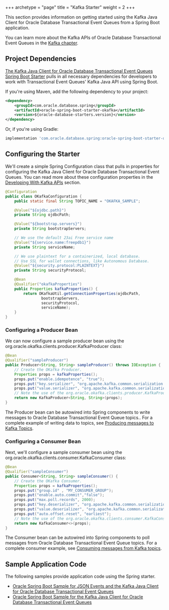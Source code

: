 +++
archetype = "page"
title = "Kafka Starter"
weight = 2
+++

This section provides information on getting started using the Kafka Java Client for Oracle Database Transactional Event Queues from a Spring Boot application.

You can learn more about the Kafka APIs of Oracle Database Transactional Event Queues in the [Kafka chapter](../kafka/_index.md).

## Project Dependencies

[The Kafka Java Client for Oracle Database Transactional Event Queues Spring Boot Starter](https://central.sonatype.com/artifact/com.oracle.database.spring/oracle-spring-boot-starter-okafka) pulls in all necessary dependencies for developers to work with Transactional Event Queues' Kafka Java API using Spring Boot.

If you're using Maven, add the following dependency to your project:

```xml
<dependency>
    <groupId>com.oracle.database.spring</groupId>
    <artifactId>oracle-spring-boot-starter-okafka</artifactId>
    <version>${oracle-database-starters.version}</version>
</dependency>
```

Or, if you're using Gradle:

```groovy
implementation 'com.oracle.database.spring:oracle-spring-boot-starter-okafka:${oracleDatabaseStartersVersion}'
```

## Configuring the Starter

We'll create a simple Spring Configuration class that pulls in properties for configuring the Kafka Java Client for Oracle Database Transactional Event Queues. You can read more about these configuration properties in the [Developing With Kafka APIs](../kafka/developing-with-kafka.md) section.

```java
@Configuration
public class OKafkaConfiguration {
    public static final String TOPIC_NAME = "OKAFKA_SAMPLE";

    @Value("${ojdbc.path}")
    private String ojdbcPath;

    @Value("${bootstrap.servers}")
    private String bootstrapServers;

    // We use the default 23ai Free service name
    @Value("${service.name:freepdb1}")
    private String serviceName;

    // We use plaintext for a containerized, local database.
    // Use SSL for wallet connections, like Autonomous Database.
    @Value("${security.protocol:PLAINTEXT}")
    private String securityProtocol;

    @Bean
    @Qualifier("okafkaProperties")
    public Properties kafkaProperties() {
        return OKafkaUtil.getConnectionProperties(ojdbcPath,
                bootstrapServers,
                securityProtocol,
                serviceName);
    }
}
```

### Configuring a Producer Bean

We can now configure a sample producer bean using the org.oracle.okafka.clients.producer.KafkaProducer class:

```java
@Bean
@Qualifier("sampleProducer")
public Producer<String, String> sampleProducer() throws IOException {
    // Create the OKafka Producer.
    Properties props = kafkaProperties();
    props.put("enable.idempotence", "true");
    props.put("key.serializer", "org.apache.kafka.common.serialization.StringSerializer");
    props.put("value.serializer", "org.apache.kafka.common.serialization.StringSerializer");
    // Note the use of the org.oracle.okafka.clients.producer.KafkaProducer class, for Oracle TxEventQ.
    return new KafkaProducer<String, String>(props);
}
```

The Producer bean can be autowired into Spring components to write messages to Oracle Database Transactional Event Queue topics.. For a complete example of writing data to topics, see [Producing messages to Kafka Topics](../kafka/developing-with-kafka.md#producing-messages).

### Configuring a Consumer Bean

Next, we'll configure a sample consumer bean using the org.oracle.okafka.clients.consumer.KafkaConsumer class:

```java
@Bean
@Qualifier("sampleConsumer")
public Consumer<String, String> sampleConsumer() {
    // Create the OKafka Consumer.
    Properties props = kafkaProperties();
    props.put("group.id" , "MY_CONSUMER_GROUP");
    props.put("enable.auto.commit","false");
    props.put("max.poll.records", 2000);
    props.put("key.deserializer", "org.apache.kafka.common.serialization.StringDeserializer");
    props.put("value.deserializer", "org.apache.kafka.common.serialization.StringDeserializer");
    props.put("auto.offset.reset", "earliest");
    // Note the use of the org.oracle.okafka.clients.consumer.KafkaConsumer class, for Oracle TxEventQ.
    return new KafkaConsumer<>(props);
}
```

The Consumer bean can be autowired into Spring components to poll messages from Oracle Database Transactional Event Queue topics. For a complete consumer example, see [Consuming messages from Kafka topics](../kafka/developing-with-kafka.md#consuming-messages).

## Sample Application Code

The following samples provide application code using the Spring starter.

- [Oracle Spring Boot Sample for JSON Events and the Kafka Java Client for Oracle Database Transactional Event Queues](https://github.com/oracle/spring-cloud-oracle/tree/main/database/starters/oracle-spring-boot-starter-samples/oracle-spring-boot-sample-json-events)
- [Oracle Spring Boot Sample for the Kafka Java Client for Oracle Database Transactional Event Queues](https://github.com/oracle/spring-cloud-oracle/tree/main/database/starters/oracle-spring-boot-starter-samples/oracle-spring-boot-sample-okafka)
